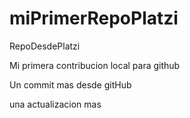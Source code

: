# miPrimerRepoPlatzi
RepoDesdePlatzi

Mi primera contribucion local para github

Un commit mas desde gitHub

una actualizacion mas
